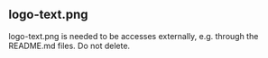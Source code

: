 ## logo-text.png

logo-text.png is needed to be accesses externally, e.g. through the README.md files. Do not delete.
